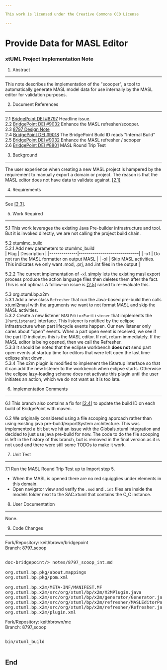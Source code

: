 ```yaml
---

This work is licensed under the Creative Commons CC0 License

---
```


# Provide Data for MASL Editor 
### xtUML Project Implementation Note


1. Abstract
-----------
This note describes the implementation of the "scooper", a tool to automatically
generate MASL model data for use internally by the MASL editor for validation 
purposes.   

2. Document References
----------------------
<a id="2.1"></a>2.1 [BridgePoint DEI #8797](https://support.onefact.net/issues/8797) Headline issue.     
<a id="2.2"></a>2.2 [BridgePoint DEI #9032](https://support.onefact.net/issues/9032) Enhance the MASL refresher/scooper.   
<a id="2.3"></a>2.3 [8797 Design Note](https://github.com/cortlandstarrett/mc/blob/master/doc/notes/8797_scoop_dnt.md)   
<a id="2.4"></a>2.4 [BridgePoint DEI #9018](https://support.onefact.net/issues/9018) The BridgePoint Build ID reads "Internal Build"   
<a id="2.5"></a>2.5 [BridgePoint DEI #9032](https://support.onefact.net/issues/9032) Enhance the MASL refresher / scooper   
<a id="2.6"></a>2.6 [BridgePoint DEI #8801](https://support.onefact.net/issues/8801) MASL Round Trip Test     

3. Background
-------------
The user experience when creating a new MASL project is hampered by the 
requirement to manually export a domain or project.  The reason is that the MASL
editor does not have data to validate against. [[2.1]](#2.1)

4. Requirements
---------------
See [[2.3]](#2.3).   

5. Work Required
----------------
5.1  This work leverages the existing Java Pre-builder infrastructure and tool. But 
  it is invoked directly, we are not calling the project build chain.    

5.2  xtumlmc_build   
5.2.1  Add new parameters to xtumlmc_build   
| Flag         | Description                  |
|--------------|------------------------------|
| -xf          | Do not run the MASL formatter on output MASL |
| -xl          | Skip MASL activities.  This indicates we only want .mod, .prj, and .int files in the output |

5.2.2 The current implementation of ```-xl``` simply lets the existing masl export
  process produce the action language files then deletes them after the fact.  This
  is not optimal.  A follow-on issue is [[2.5]](#2.5) raised to re-evaluate this.   
  
5.3  org.xtuml.bp.x2m   
5.3.1  Add a new class ```Refresher``` that run the Java-based pre-build then 
  calls xtuml2masl with the arguments we want to not format MASL and skip the 
  MASL activities.   
5.3.2  Create a new listener ```MASLEditorPartListener``` that implements the 
  ```IPartListener2``` interface.  This listener is notified by the eclipse infrastructure
  when part lifecycle events happen.  Our new listener only cares about "open" 
  events.  When a part open event is received, we see if the part ID indicates this
  is the MASL editor.  If not, return immediately.  If the MASL editor is being
  opened, then we call the Refresher.   
5.3.3  It should be noted that the eclipse workbench __does not__ send part 
  open events at startup time for editors that were left open the last time
  eclipse shut down.     
5.3.4  The x2m plugin is modified to implement the IStartup interface so that it
  can add the new listener to the workbench when eclipse starts.  Otherwise the 
  eclipse lazy-loading scheme does not activate this plugin until the user 
  initiates an action, which we do not want as it is too late.   
  
6. Implementation Comments
--------------------------
6.1  This branch also contains a fix for [[2.4]](#2.4) to update the build ID
  on each build of BridgePoint with maven.    
  
6.2  We originally considered using a file scooping approach rather than using 
  existing java pre-build/exportSystem architecture.  This was implemented a 
  bit but we hit an issue with the Globals.xtuml integration and decided to just
  use java pre-build for now.  The code to do the file scooping is left in the 
  history of this branch, but is removed in the final version as it is not used
  and there were still some TODOs to make it work.   
  
7. Unit Test
------------
7.1  Run the MASL Round Trip Test up to Import step 5.
* When the MASL is opened there are no red squigglies under elements in this domain.    
* Open navigator view and verify the ```.mod``` and ```.int``` files are inside the
models folder next to the SAC.xtuml that contains the C_C instance.   

8. User Documentation
---------------------
None.   

9. Code Changes
---------------
Fork/Repository: keithbrown/bridgepoint    
Branch: 8797_scoop    

<pre>

doc-bridgepoint/> notes/8797_scoop_int.md

org.xtuml.bp.pkg/about.mappings
org.xtuml.bp.pkg/pom.xml

org.xtuml.bp.x2m/META-INF/MANIFEST.MF
org.xtuml.bp.x2m/src/org/xtuml/bp/x2m/X2MPlugin.java
org.xtuml.bp.x2m/src/org/xtuml/bp/x2m/generator/Generator.java
org.xtuml.bp.x2m/src/org/xtuml/bp/x2m/refresher/MASLEditorPartListener.java
org.xtuml.bp.x2m/src/org/xtuml/bp/x2m/refresher/Refresher.java
org.xtuml.bp.x2m/plugin.xml
</pre>

Fork/Repository: keithbrown/mc    
Branch: 8797_scoop    

<pre>

bin/xtuml_build

</pre>

End
---

